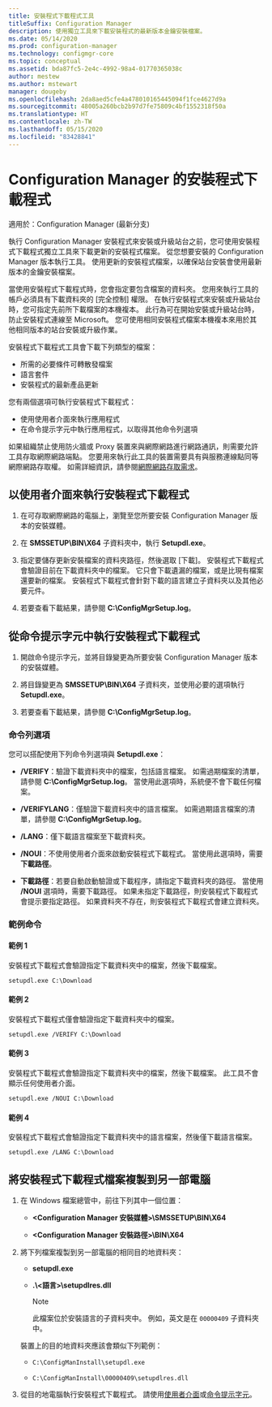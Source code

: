 ```yaml
---
title: 安裝程式下載程式工具
titleSuffix: Configuration Manager
description: 使用獨立工具來下載安裝程式的最新版本金鑰安裝檔案。
ms.date: 05/14/2020
ms.prod: configuration-manager
ms.technology: configmgr-core
ms.topic: conceptual
ms.assetid: bda87fc5-2e4c-4992-98a4-01770365038c
author: mestew
ms.author: mstewart
manager: dougeby
ms.openlocfilehash: 2da8aed5cfe4a478010165445094f1fce4627d9a
ms.sourcegitcommit: 48005a260bcb2b97d7fe75809c4bf1552318f50a
ms.translationtype: HT
ms.contentlocale: zh-TW
ms.lasthandoff: 05/15/2020
ms.locfileid: "83428841"
---
```

# <a name="setup-downloader-for-configuration-manager"></a>Configuration Manager 的安裝程式下載程式

適用於：Configuration Manager (最新分支)

執行 Configuration Manager 安裝程式來安裝或升級站台之前，您可使用安裝程式下載程式獨立工具來下載更新的安裝程式檔案。 從您想要安裝的 Configuration Manager 版本執行工具。 使用更新的安裝程式檔案，以確保站台安裝會使用最新版本的金鑰安裝檔案。

當使用安裝程式下載程式時，您會指定要包含檔案的資料夾。 您用來執行工具的帳戶必須具有下載資料夾的 [完全控制] 權限。 在執行安裝程式來安裝或升級站台時，您可指定先前所下載檔案的本機複本。 此行為可在開始安裝或升級站台時，防止安裝程式連線至 Microsoft。 您可使用相同安裝程式檔案本機複本來用於其他相同版本的站台安裝或升級作業。

安裝程式下載程式工具會下載下列類型的檔案：

- 所需的必要條件可轉散發檔案
- 語言套件
- 安裝程式的最新產品更新

您有兩個選項可執行安裝程式下載程式：

- 使用使用者介面來執行應用程式
- 在命令提示字元中執行應用程式，以取得其他命令列選項

如果組織禁止使用防火牆或 Proxy 裝置來與網際網路進行網路通訊，則需要允許工具存取網際網路端點。 您要用來執行此工具的裝置需要具有與服務連線點同等網際網路存取權。 如需詳細資訊，請參閱[網際網路存取需求](../../../plan-design/network/internet-endpoints.md#bkmk_scp)。<!-- SCCMDocs#677 -->

## <a name="run-setup-downloader-with-the-user-interface"></a><a name="bkmk_ui"></a> 以使用者介面來執行安裝程式下載程式

1. 在可存取網際網路的電腦上，瀏覽至您所要安裝 Configuration Manager 版本的安裝媒體。

1. 在 **SMSSETUP\BIN\X64** 子資料夾中，執行 **Setupdl.exe**。

1. 指定要儲存更新安裝檔案的資料夾路徑，然後選取 [下載]。 安裝程式下載程式會驗證目前在下載資料夾中的檔案。 它只會下載遺漏的檔案，或是比現有檔案還要新的檔案。 安裝程式下載程式會針對下載的語言建立子資料夾以及其他必要元件。

1. 若要查看下載結果，請參閱 **C:\ConfigMgrSetup.log**。

## <a name="run-setup-downloader-from-a-command-prompt"></a><a name="bkmk_cmd"></a> 從命令提示字元中執行安裝程式下載程式

1. 開啟命令提示字元，並將目錄變更為所要安裝 Configuration Manager 版本的安裝媒體。

1. 將目錄變更為 **SMSSETUP\BIN\X64** 子資料夾，並使用必要的選項執行 **Setupdl.exe**。

1. 若要查看下載結果，請參閱 **C:\ConfigMgrSetup.log**。

### <a name="command-line-options"></a>命令列選項

您可以搭配使用下列命令列選項與 **Setupdl.exe**：

- **/VERIFY**：驗證下載資料夾中的檔案，包括語言檔案。 如需過期檔案的清單，請參閱 **C:\ConfigMgrSetup.log**。 當使用此選項時，系統便不會下載任何檔案。

- **/VERIFYLANG**：僅驗證下載資料夾中的語言檔案。 如需過期語言檔案的清單，請參閱 **C:\ConfigMgrSetup.log**。

- **/LANG**：僅下載語言檔案至下載資料夾。

- **/NOUI**：不使用使用者介面來啟動安裝程式下載程式。 當使用此選項時，需要**下載路徑**。

- **下載路徑**：若要自動啟動驗證或下載程序，請指定下載資料夾的路徑。 當使用 **/NOUI** 選項時，需要下載路徑。 如果未指定下載路徑，則安裝程式下載程式會提示要指定路徑。 如果資料夾不存在，則安裝程式下載程式會建立資料夾。

### <a name="example-commands"></a>範例命令

#### <a name="example-1"></a>範例 1

安裝程式下載程式會驗證指定下載資料夾中的檔案，然後下載檔案。

`setupdl.exe C:\Download`

#### <a name="example-2"></a>範例 2

安裝程式下載程式僅會驗證指定下載資料夾中的檔案。

`setupdl.exe /VERIFY C:\Download`

#### <a name="example-3"></a>範例 3

安裝程式下載程式會驗證指定下載資料夾中的檔案，然後下載檔案。 此工具不會顯示任何使用者介面。

`setupdl.exe /NOUI C:\Download`

#### <a name="example-4"></a>範例 4

安裝程式下載程式會驗證指定下載資料夾中的語言檔案，然後僅下載語言檔案。

`setupdl.exe /LANG C:\Download`

## <a name="copy-setup-downloader-files-to-another-computer"></a><a name="bkmk_cp-files"></a> 將安裝程式下載程式檔案複製到另一部電腦

1. 在 Windows 檔案總管中，前往下列其中一個位置：

    - **&lt;Configuration Manager 安裝媒體>\SMSSETUP\BIN\X64**

    - **&lt;Configuration Manager 安裝路徑>\BIN\X64**

1. 將下列檔案複製到另一部電腦的相同目的地資料夾：

    - **setupdl.exe**

    - **.\\&lt;語言>\\setupdlres.dll**

        > [!NOTE]
        > 此檔案位於安裝語言的子資料夾中。 例如，英文是在 `00000409` 子資料夾中。

    裝置上的目的地資料夾應該會類似下列範例：

    - `C:\ConfigManInstall\setupdl.exe`

    - `C:\ConfigManInstall\00000409\setupdlres.dll`

1. 從目的地電腦執行安裝程式下載程式。 請使用[使用者介面](#bkmk_ui)或[命令提示字元](#bkmk_cmd)。
